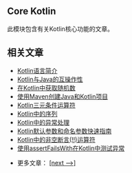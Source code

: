 ## Core Kotlin

此模块包含有关Kotlin核心功能的文章。

## 相关文章

+ [Kotlin语言简介](docs/Kotlin语言简介.md)
+ [Kotlin与Java的互操作性](docs/Kotlin与Java的互操作性.md)
+ [在Kotlin中获取随机数](docs/在Kotlin中获取随机数.md)
+ [使用Maven创建Java和Kotlin项目](docs/使用Maven创建Java和Kotlin项目.md)
+ [Kotlin三元条件运算符](docs/Kotlin三元条件运算符.md)
+ [Kotlin中的序列](docs/Kotlin中的序列.md)
+ [Kotlin中的异常处理](docs/Kotlin中的异常处理.md)
+ [Kotlin默认参数和命名参数快速指南](docs/Kotlin默认参数和命名参数快速指南.md)
+ [Kotlin中的非空断言(!!)运算符](docs/Kotlin中的非空断言(!!)运算符.md)
+ [使用assertFailsWith在Kotlin中测试异常](docs/使用assertFailsWith在Kotlin中测试异常.md)

- 更多文章： [[next -->]](../kotlin-core-2/README.md)